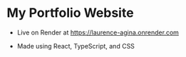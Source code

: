 # My Portfolio Website

- Live on Render at https://laurence-agina.onrender.com

- Made using React, TypeScript, and CSS
